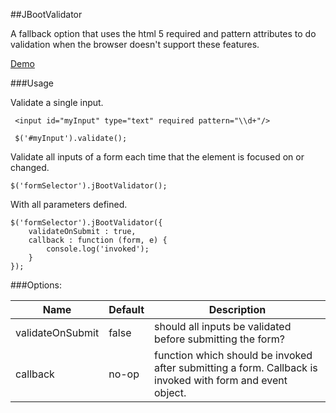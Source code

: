 ##JBootValidator

A fallback option that uses the html 5 required and pattern attributes to do validation when the browser doesn't support these features.

[Demo](http://benkiefer.github.io/jbootvalidator)

###Usage

Validate a single input.

     <input id="myInput" type="text" required pattern="\\d+"/>

     $('#myInput').validate();

Validate all inputs of a form each time that the element is focused on or changed.

    $('formSelector').jBootValidator();

With all parameters defined.

    $('formSelector').jBootValidator({
        validateOnSubmit : true,
        callback : function (form, e) {
            console.log('invoked');
        }
    });

###Options:

Name | Default | Description
-----|---------|-----------------------
validateOnSubmit | false | should all inputs be validated before submitting the form?
callback | no-op | function which should be invoked after submitting a form. Callback is invoked with form and event object.



